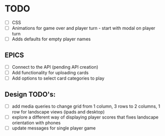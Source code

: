 # TODO

- [ ] CSS
- [ ] Animations for game over and player turn - start with modal on player turn
- [ ] Adds defaults for empty player names

## EPICS

- [ ] Connect to the API (pending API creation)
- [ ] Add functionality for uploading cards
- [ ] Add options to select card categories to play

## Design TODO's:

- [ ] add media queries to change grid from 1 column, 3 rows to 2 columns, 1 row for landscape views (ipads and desktop)
- [ ] explore a different way of displaying player scores that fixes landscape orientation with phones
- [ ] update messages for single player game
